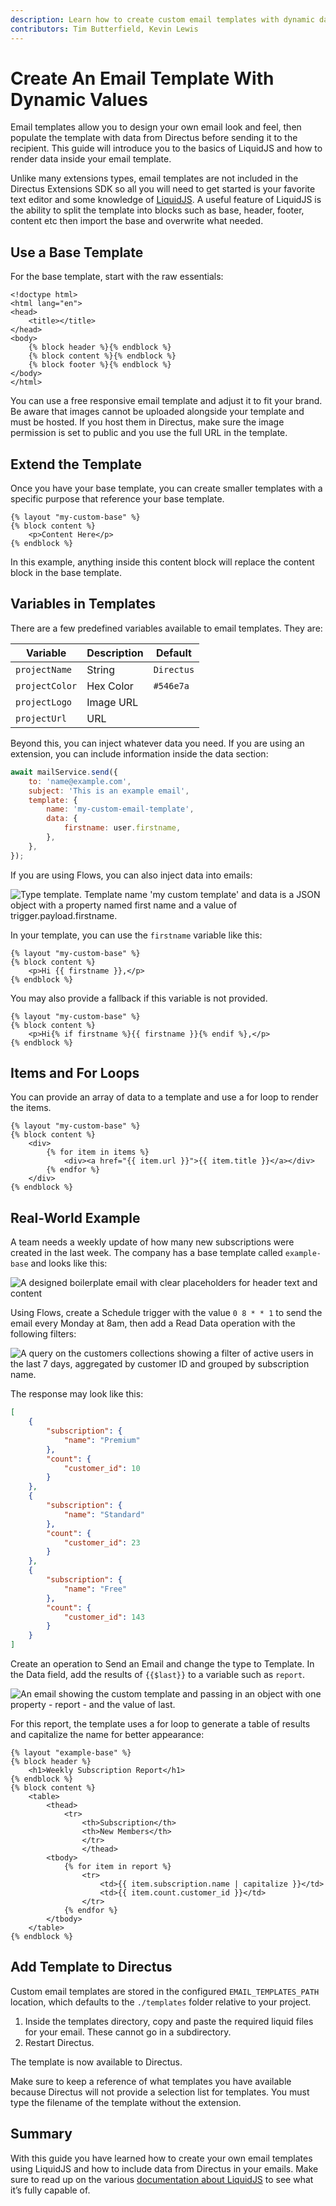 ```yaml
---
description: Learn how to create custom email templates with dynamic data.
contributors: Tim Butterfield, Kevin Lewis
---
```


# Create An Email Template With Dynamic Values

Email templates allow you to design your own email look and feel, then populate the template with data from Directus
before sending it to the recipient. This guide will introduce you to the basics of LiquidJS and how to render data
inside your email template.

Unlike many extensions types, email templates are not included in the Directus Extensions SDK so all you will need to
get started is your favorite text editor and some knowledge of [LiquidJS](https://liquidjs.com/). A useful feature of
LiquidJS is the ability to split the template into blocks such as base, header, footer, content etc then import the base
and overwrite what needed.

## Use a Base Template

For the base template, start with the raw essentials:

```liquid
<!doctype html>
<html lang="en">
<head>
	<title></title>
</head>
<body>
	{% block header %}{% endblock %}
	{% block content %}{% endblock %}
	{% block footer %}{% endblock %}
</body>
</html>
```

You can use a free responsive email template and adjust it to fit your brand. Be aware that images cannot be uploaded
alongside your template and must be hosted. If you host them in Directus, make sure the image permission is set to
public and you use the full URL in the template.

## Extend the Template

Once you have your base template, you can create smaller templates with a specific purpose that reference your base
template.

```liquid
{% layout "my-custom-base" %}
{% block content %}
    <p>Content Here</p>
{% endblock %}
```

In this example, anything inside this content block will replace the content block in the base template.

## Variables in Templates

There are a few predefined variables available to email templates. They are:

| Variable       | Description | Default    |
| -------------- | ----------- | ---------- |
| `projectName`  | String      | `Directus` |
| `projectColor` | Hex Color   | `#546e7a`  |
| `projectLogo`  | Image URL   |            |
| `projectUrl`   | URL         |            |

Beyond this, you can inject whatever data you need. If you are using an extension, you can include information inside
the data section:

```js
await mailService.send({
	to: 'name@example.com',
	subject: 'This is an example email',
	template: {
		name: 'my-custom-email-template',
		data: {
			firstname: user.firstname,
		},
	},
});
```

If you are using Flows, you can also inject data into emails:

![Type template. Template name 'my custom template' and data is a JSON object with a property named first name and a value of trigger.payload.firstname.](https://marketing.directus.app/assets/e1330f0f-a15f-40e6-96d1-3cf113a6da6b)

In your template, you can use the `firstname` variable like this:

```liquid
{% layout "my-custom-base" %}
{% block content %}
    <p>Hi {{ firstname }},</p>
{% endblock %}
```

You may also provide a fallback if this variable is not provided.

```liquid
{% layout "my-custom-base" %}
{% block content %}
    <p>Hi{% if firstname %}{{ firstname }}{% endif %},</p>
{% endblock %}
```

## Items and For Loops

You can provide an array of data to a template and use a for loop to render the items.

```liquid
{% layout "my-custom-base" %}
{% block content %}
    <div>
        {% for item in items %}
            <div><a href="{{ item.url }}">{{ item.title }}</a></div>
        {% endfor %}
    </div>
{% endblock %}
```

## Real-World Example

A team needs a weekly update of how many new subscriptions were created in the last week. The company has a base
template called `example-base` and looks like this:

![A designed boilerplate email with clear placeholders for header text and content](https://marketing.directus.app/assets/760d10b0-92dd-4a22-b221-1b811441035d)

Using Flows, create a Schedule trigger with the value `0 8 * * 1` to send the email every Monday at 8am, then add a Read
Data operation with the following filters:

![A query on the customers collections showing a filter of active users in the last 7 days, aggregated by customer ID and grouped by subscription name.](https://marketing.directus.app/assets/0fa9b186-8d4d-478a-a4de-314d0628001d)

The response may look like this:

```json
[
	{
		"subscription": {
			"name": "Premium"
		},
		"count": {
			"customer_id": 10
		}
	},
	{
		"subscription": {
			"name": "Standard"
		},
		"count": {
			"customer_id": 23
		}
	},
	{
		"subscription": {
			"name": "Free"
		},
		"count": {
			"customer_id": 143
		}
	}
]
```

Create an operation to Send an Email and change the type to Template. In the Data field, add the results of `{{$last}}`
to a variable such as `report`.

![An email showing the custom template and passing in an object with one property - report - and the value of last.](https://marketing.directus.app/assets/a9450c81-a133-48c6-9d87-876fb8247915)

For this report, the template uses a for loop to generate a table of results and capitalize the name for better
appearance:

```liquid
{% layout "example-base" %}
{% block header %}
    <h1>Weekly Subscription Report</h1>
{% endblock %}
{% block content %}
    <table>
        <thead>
            <tr>
                <th>Subscription</th>
                <th>New Members</th>
                </tr>
                </thead>
        <tbody>
            {% for item in report %}
                <tr>
                    <td>{{ item.subscription.name | capitalize }}</td>
                    <td>{{ item.count.customer_id }}</td>
                </tr>
            {% endfor %}
        </tbody>
    </table>
{% endblock %}
```

## Add Template to Directus

Custom email templates are stored in the configured `EMAIL_TEMPLATES_PATH` location, which defaults to the `./templates`
folder relative to your project.

1. Inside the templates directory, copy and paste the required liquid files for your email. These cannot go in a
   subdirectory.
2. Restart Directus.

The template is now available to Directus.

Make sure to keep a reference of what templates you have available because Directus will not provide a selection list
for templates. You must type the filename of the template without the extension.

## Summary

With this guide you have learned how to create your own email templates using LiquidJS and how to include data from
Directus in your emails. Make sure to read up on the various
[documentation about LiquidJS](https://shopify.github.io/liquid/basics/introduction/) to see what it’s fully capable of.
